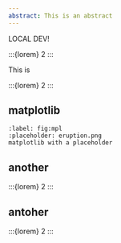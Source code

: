 ```yaml
---
abstract: This is an abstract
---
```


LOCAL DEV!

:::{lorem} 2
:::

This is [](#fig:mpl)

:::{lorem} 2
:::

## matplotlib

```{figure} #matplotlib-output
:label: fig:mpl
:placeholder: eruption.png
matplotlib with a placeholder
```

## another

:::{lorem} 2
:::

## antoher

:::{lorem} 2
:::
